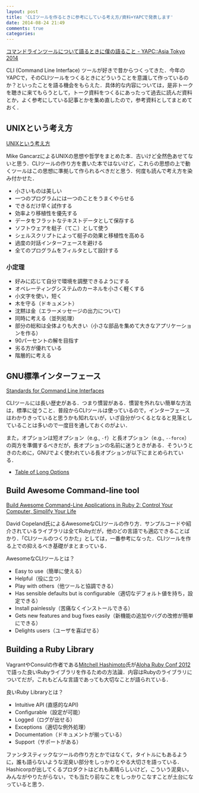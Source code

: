 ```yaml
---
layout: post
title: 'CLIツールを作るときに参考にしている考え方/資料+YAPCで発表します'
date: 2014-08-24 21:49
comments: true
categories: 
---
```


[コマンドラインツールについて語るときに僕の語ること - YAPC::Asia Tokyo 2014](http://yapcasia.org/2014/talk/show/b49cc53a-027b-11e4-9357-07b16aeab6a4)

CLI (Command Line Interface) ツールが好きで昔からつくってきた．今年のYAPCで，そのCLIツールをつくるときにどういうことを意識して作っているのか？といったことを語る機会をもらえた．具体的な内容については，是非トークを聴きに来てもらうとして，トーク資料をつくるにあったって過去に読んだ資料とか，よく参考にしている記事とかを集め直したので，参考資料としてまとめておく．

## UNIXという考え方

[UNIXという考え方](http://www.amazon.co.jp/UNIX%E3%81%A8%E3%81%84%E3%81%86%E8%80%83%E3%81%88%E6%96%B9%E2%80%95%E3%81%9D%E3%81%AE%E8%A8%AD%E8%A8%88%E6%80%9D%E6%83%B3%E3%81%A8%E5%93%B2%E5%AD%A6-Mike-Gancarz/dp/4274064069)

Mike GancarzによるUNIXの思想や哲学をまとめた本．古いけど全然色あせてないと思う．CLIツールの作り方を書いた本ではないけど，これらの思想の上で動くツールはこの思想に準拠して作られるべきだと思う．何度も読んで考え方を染み付かせた．

- 小さいものは美しい
- 一つのプログラムには一つのことをうまくやらせる
- できるだけ早く試作する
- 効率より移植性を優先する
- データをフラットなテキストデータとして保存する
- ソフトウェアを梃子（てこ）として使う
- シェルスクリプトによって梃子の効果と移植性を高める
- 過度の対話インターフェースを避ける
- 全てのプログラムをフィルタとして設計する

### 小定理

- 好みに応じて自分で環境を調整できるようにする
- オペレーティングシステムのカーネルを小さく軽くする
- 小文字を使い，短く
- 木を守る（ドキュメント）
- 沈黙は金（エラーメッセージの出力について)
- 同時に考える（並列処理）
- 部分の総和は全体よりも大きい（小さな部品を集めて大きなアプリケーションを作る）
- 90パーセントの解を目指す
- 劣る方が優れている
- 階層的に考える

## GNU標準インターフェース

[Standards for Command Line Interfaces](https://www.gnu.org/prep/standards/html_node/Command_002dLine-Interfaces.html)

CLIツールには長い歴史がある．つまり慣習がある．慣習を外れない簡単な方法は，標準に従うこと．普段からCLIツールは使っているので，インターフェースはわかりきっていると思うかも知れないが，いざ自分がつくるとなると見落としていることは多いので一度目を通しておくのがよい．

また，オプションは短オプション（e.g., `-f`）と長オプション（e.g., `--force`）の両方を準備するべきだが，長オプションの名前に迷うときがある．そういうときのために，GNUでよく使われている長オプションが以下にまとめられている．

- [Table of Long Options](https://www.gnu.org/prep/standards/html_node/Option-Table.html#Option-Table)

##  Build Awesome Command-line tool

[Build Awesome Command-Line Applications in Ruby 2: Control Your Computer, Simplify Your Life](https://pragprog.com/book/dccar2/build-awesome-command-line-applications-in-ruby-2)

David Copeland氏によるAwesomeなCLIツールの作り方．サンプルコードや紹介されているライブラリは全てRubyだが，他のどの言語でも適応できることばかり．「CLIツールのつくりかた」としては，一番参考になった．CLIツールを作る上での抑えるべき基礎がまとまっている．

AwesomeなCLIツールとは？

- Easy to use（簡単に使える）
- Helpful（役に立つ）
- Play with others（他ツールと協調できる）
- Has sensible defaults but is configurable（適切なデフォルト値を持ち，設定できる）
- Install painlessly（苦痛なくインストールできる）
- Gets new features and bug fixes easily（新機能の追加やバグの改修が簡単にできる）
- Delights users（ユーザを喜ばせる）


## Building a Ruby Library

<script async class="speakerdeck-embed" data-id="4fca431e928d7202ab009b70" data-ratio="1.33333333333333" src="http://speakerdeck.com/assets/embed.js"></script>

VagrantやConsulの作者である[Mitchell Hashimoto](https://github.com/mitchellh)氏が[Aloha Ruby Conf 2012](http://www.confreaks.com/events/aloharuby2012)で語った良いRubyライブラリを作るための方法論．内容はRubyのライブラリについてだが，これもどんな言語であっても大切なことが語られている．

良いRuby Libraryとは？

- Intuitive API (直感的なAPI)
- Configurable（設定が可能）
- Logged（ログが出せる）
- Exceptions（適切な例外処理）
- Documentation（ドキュメントが揃っている）
- Support（サポートがある）

ファンタスティックなツールの作り方とかではなくて，タイトルにもあるように，誰も語らないような泥臭い部分をしっかりとやる大切さを語っている．Hashicorpが出してくるプロダクトはどれも素晴らしいけど，こういう泥臭い，みんながやりたがらない，でも当たり前なことをしっかりこなすことが土台になっていると思う．
